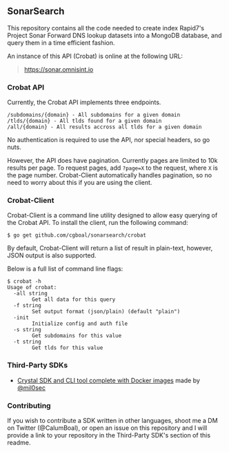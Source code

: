 ## SonarSearch
This repository contains all the code needed to create index Rapid7's Project Sonar Forward DNS lookup datasets into a MongoDB database, and query them in a time efficient fashion. 

An instance of this API (Crobat) is online at the following URL: 

> https://sonar.omnisint.io

### Crobat API

Currently, the Crobat API implements three endpoints. 

``` normal
/subdomains/{domain} - All subdomains for a given domain
/tlds/{domain} - All tlds found for a given domain
/all/{domain} - All results accross all tlds for a given domain
```

No authentication is required to use the API, nor special headers, so go nuts. 

However, the API does have pagination. Currently pages are limited to 10k results per page. To request pages, add `?page=X` to the request, where `X` is the page number. Crobat-Client automatically handles pagination, so no need to worry about this if you are using the client.

### Crobat-Client
Crobat-Client is a command line utility designed to allow easy querying of the Crobat API. To install the client, run the following command: 
``` normal
$ go get github.com/cgboal/sonarsearch/crobat
```

By default, Crobat-Client will return a list of result in plain-text, however, JSON output is also supported. 

Below is a full list of command line flags:
``` normal
$ crobat -h
Usage of crobat:
  -all string
    	Get all data for this query
  -f string
    	Set output format (json/plain) (default "plain")
  -init
    	Initialize config and auth file
  -s string
    	Get subdomains for this value
  -t string
    	Get tlds for this value
```     

### Third-Party SDKs

* [Crystal SDK and CLI tool complete with Docker images](https://github.com/PercussiveElbow/crobat-sdk-crystal) made by [@mil0sec](https://twitter.com/mil0sec)

### Contributing 
If you wish to contribute a SDK written in other languages, shoot me a DM on Twitter (@CalumBoal), or open an issue on this repository and I will provide a link to your repository in the Third-Party SDK's section of this readme. 
